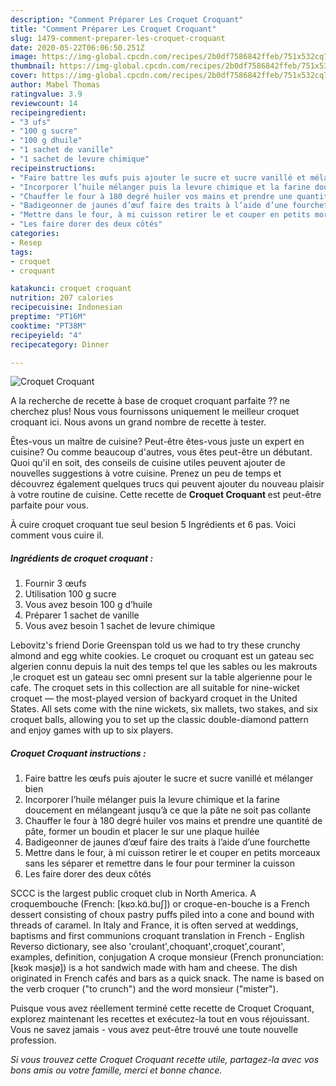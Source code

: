 ```yaml
---
description: "Comment Préparer Les Croquet Croquant"
title: "Comment Préparer Les Croquet Croquant"
slug: 1479-comment-preparer-les-croquet-croquant
date: 2020-05-22T06:06:50.251Z
image: https://img-global.cpcdn.com/recipes/2b0df7586842ffeb/751x532cq70/croquet-croquant-photo-principale-de-la-recette.jpg
thumbnail: https://img-global.cpcdn.com/recipes/2b0df7586842ffeb/751x532cq70/croquet-croquant-photo-principale-de-la-recette.jpg
cover: https://img-global.cpcdn.com/recipes/2b0df7586842ffeb/751x532cq70/croquet-croquant-photo-principale-de-la-recette.jpg
author: Mabel Thomas
ratingvalue: 3.9
reviewcount: 14
recipeingredient:
- "3 ufs"
- "100 g sucre"
- "100 g dhuile"
- "1 sachet de vanille"
- "1 sachet de levure chimique"
recipeinstructions:
- "Faire battre les œufs puis ajouter le sucre et sucre vanillé et mélanger bien"
- "Incorporer l’huile mélanger puis la levure chimique et la farine doucement en mélangeant jusqu’à ce que la pâte ne soit pas collante"
- "Chauffer le four à 180 degré huiler vos mains et prendre une quantité de pâte, former un boudin et placer le sur une plaque huilée"
- "Badigeonner de jaunes d’œuf faire des traits à l’aide d’une fourchette"
- "Mettre dans le four, à mi cuisson retirer le et couper en petits morceaux sans les séparer et remettre dans le four pour terminer la cuisson"
- "Les faire dorer des deux côtés"
categories:
- Resep
tags:
- croquet
- croquant

katakunci: croquet croquant 
nutrition: 207 calories
recipecuisine: Indonesian
preptime: "PT16M"
cooktime: "PT38M"
recipeyield: "4"
recipecategory: Dinner

---
```



![Croquet Croquant](https://img-global.cpcdn.com/recipes/2b0df7586842ffeb/751x532cq70/croquet-croquant-photo-principale-de-la-recette.jpg)

A la recherche de recette à base de croquet croquant parfaite ?? ne cherchez plus! Nous vous fournissons uniquement le meilleur croquet croquant ici. Nous avons un grand nombre de recette à tester.

Êtes-vous un maître de cuisine? Peut-être êtes-vous juste un expert en cuisine? Ou comme beaucoup d'autres, vous êtes peut-être un débutant. Quoi qu'il en soit, des conseils de cuisine utiles peuvent ajouter de nouvelles suggestions à votre cuisine. Prenez un peu de temps et découvrez également quelques trucs qui peuvent ajouter du nouveau plaisir à votre routine de cuisine. Cette recette de <strong> Croquet Croquant </strong> est peut-être parfaite pour vous.

<!--inarticleads1-->

À cuire croquet croquant tue seul besion 5 Ingrédients et 6 pas. Voici comment vous cuire il.

##### Ingrédients de croquet croquant :

1. Fournir 3 œufs
1. Utilisation 100 g sucre
1. Vous avez besoin 100 g d’huile
1. Préparer 1 sachet de vanille
1. Vous avez besoin 1 sachet de levure chimique


Lebovitz&#39;s friend Dorie Greenspan told us we had to try these crunchy almond and egg white cookies. Le croquet ou croquant est un gateau sec algerien connu depuis la nuit des temps tel que les sables ou les makrouts ,le croquet est un gateau sec omni present sur la table algerienne pour le cafe. The croquet sets in this collection are all suitable for nine-wicket croquet — the most-played version of backyard croquet in the United States. All sets come with the nine wickets, six mallets, two stakes, and six croquet balls, allowing you to set up the classic double-diamond pattern and enjoy games with up to six players. 

<!--inarticleads2-->

##### Croquet Croquant instructions :

1. Faire battre les œufs puis ajouter le sucre et sucre vanillé et mélanger bien
1. Incorporer l’huile mélanger puis la levure chimique et la farine doucement en mélangeant jusqu’à ce que la pâte ne soit pas collante
1. Chauffer le four à 180 degré huiler vos mains et prendre une quantité de pâte, former un boudin et placer le sur une plaque huilée
1. Badigeonner de jaunes d’œuf faire des traits à l’aide d’une fourchette
1. Mettre dans le four, à mi cuisson retirer le et couper en petits morceaux sans les séparer et remettre dans le four pour terminer la cuisson
1. Les faire dorer des deux côtés


SCCC is the largest public croquet club in North America. A croquembouche (French: [kʁɔ.kɑ̃.buʃ]) or croque-en-bouche is a French dessert consisting of choux pastry puffs piled into a cone and bound with threads of caramel. In Italy and France, it is often served at weddings, baptisms and first communions croquant translation in French - English Reverso dictionary, see also &#39;croulant&#39;,choquant&#39;,croquet&#39;,courant&#39;, examples, definition, conjugation A croque monsieur (French pronunciation: [kʁɔk məsjø]) is a hot sandwich made with ham and cheese. The dish originated in French cafés and bars as a quick snack. The name is based on the verb croquer (&#34;to crunch&#34;) and the word monsieur (&#34;mister&#34;). 

<!--inarticleads1-->

<p>
Puisque vous avez réellement terminé cette recette de Croquet Croquant, explorez maintenant les recettes et exécutez-la tout en vous réjouissant. Vous ne savez jamais - vous avez peut-être trouvé une toute nouvelle profession.
</p>

<p>
<i>Si vous trouvez cette Croquet Croquant recette utile, partagez-la avec vos bons amis ou votre famille, merci et bonne chance.</i>
</p>
